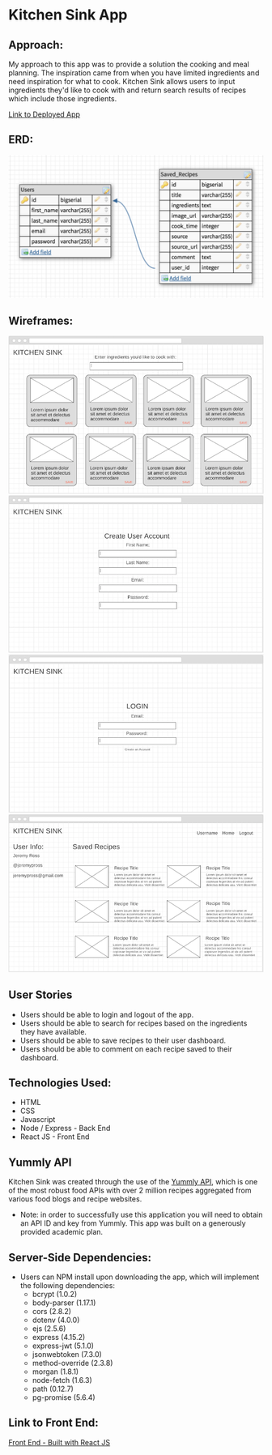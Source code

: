 # Kitchen Sink App

## Approach:
My approach to this app was to provide a solution the cooking and meal planning.  The inspiration came from when you have limited ingredients and need inspiration for what to cook.  Kitchen Sink allows users to input ingredients they'd like to cook with and return search results of recipes which include those ingredients.

[Link to Deployed App](https://kitchensink-app.herokuapp.com/)

## ERD:
![ERD](/public/img/erd.png)

## Wireframes:
![wireframe1](/public/img/wireframe-search.png)
![wireframe2](/public/img/wireframe-create.png)
![wireframe3](/public/img/wireframe-login.png)
![wireframe4](/public/img/wireframe-dashboard.png)

## User Stories
* Users should be able to login and logout of the app.
* Users should be able to search for recipes based on the ingredients they have available.
* Users should be able to save recipes to their user dashboard.
* Users should be able to comment on each recipe saved to their dashboard.

## Technologies Used:
* HTML
* CSS
* Javascript
* Node / Express - Back End
* React JS - Front End

## Yummly API
Kitchen Sink was created through the use of the [Yummly API](https://developer.yummly.com/), which is one of the most robust food APIs with over 2 million recipes aggregated from various food blogs and recipe websites.  
 - Note: in order to successfully use this application you will need to obtain an API ID and key from Yummly. This app was built on a generously provided academic plan.

## Server-Side Dependencies:
* Users can NPM install upon downloading the app, which will implement the following dependencies:
  - bcrypt (1.0.2)
  - body-parser (1.17.1)
  - cors (2.8.2)
  - dotenv (4.0.0)
  - ejs (2.5.6)
  - express (4.15.2)
  - express-jwt (5.1.0)
  - jsonwebtoken (7.3.0)
  - method-override (2.3.8)
  - morgan (1.8.1)
  - node-fetch (1.6.3)
  - path (0.12.7)
  - pg-promise (5.6.4)

## Link to Front End:
[Front End - Built with React JS](https://github.com/jeremypross/kitchen-sink-frontend)
